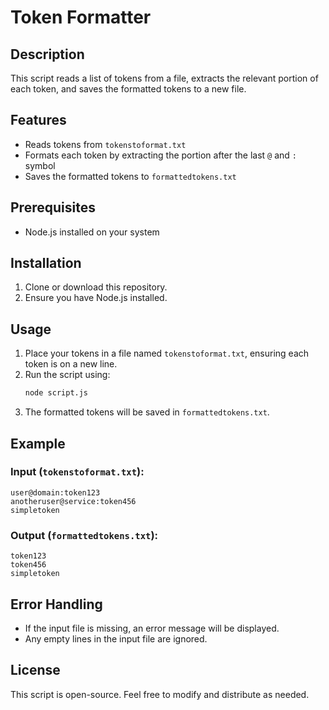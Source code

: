 # Token Formatter

## Description
This script reads a list of tokens from a file, extracts the relevant portion of each token, and saves the formatted tokens to a new file.

## Features
- Reads tokens from `tokenstoformat.txt`
- Formats each token by extracting the portion after the last `@` and `:` symbol
- Saves the formatted tokens to `formattedtokens.txt`

## Prerequisites
- Node.js installed on your system

## Installation
1. Clone or download this repository.
2. Ensure you have Node.js installed.

## Usage
1. Place your tokens in a file named `tokenstoformat.txt`, ensuring each token is on a new line.
2. Run the script using:
   ```sh
   node script.js
   ```
3. The formatted tokens will be saved in `formattedtokens.txt`.

## Example
### Input (`tokenstoformat.txt`):
```
user@domain:token123
anotheruser@service:token456
simpletoken
```

### Output (`formattedtokens.txt`):
```
token123
token456
simpletoken
```

## Error Handling
- If the input file is missing, an error message will be displayed.
- Any empty lines in the input file are ignored.

## License
This script is open-source. Feel free to modify and distribute as needed.
